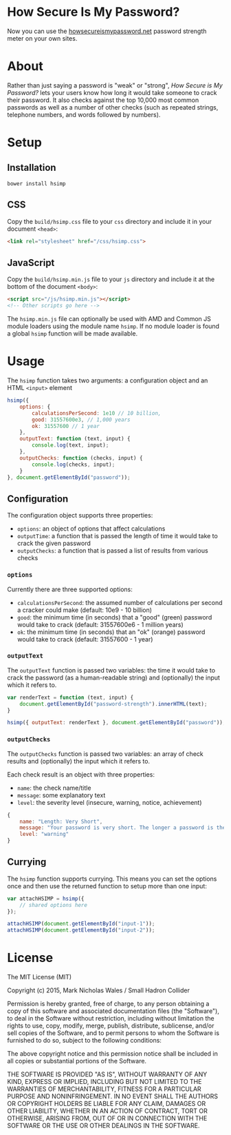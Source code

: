 # How Secure Is My Password?

Now you can use the [howsecureismypassword.net](https://howsecureismypassword.net) password strength meter on your own sites.

# About

Rather than just saying a password is "weak" or "strong", *How Secure is My Password?* lets your users know how long it would take someone to crack their password. It also checks against the top 10,000 most common passwords as well as a number of other checks (such as repeated strings, telephone numbers, and words followed by numbers).

# Setup

## Installation

```shell
bower install hsimp
```

## CSS
Copy the `build/hsimp.css` file to your `css` directory and include it in your document `<head>`:

```html
<link rel="stylesheet" href="/css/hsimp.css">
```

## JavaScript
Copy the `build/hsimp.min.js` file to your `js` directory and include it at the bottom of the document `<body>`:

```html
<script src="/js/hsimp.min.js"></script>
<!-- Other scripts go here -->
```

The `hsimp.min.js` file can optionally be used with AMD and Common JS module loaders using the module name `hsimp`. If no module loader is found a global `hsimp` function will be made available.

# Usage

The `hsimp` function takes two arguments: a configuration object and an HTML `<input>` element

```javascript
hsimp({
    options: {
        calculationsPerSecond: 1e10 // 10 billion,
        good: 31557600e3, // 1,000 years
        ok: 31557600 // 1 year
    },
    outputText: function (text, input) {
        console.log(text, input);
    },
    outputChecks: function (checks, input) {
        console.log(checks, input);
    }
}, document.getElementById("password"));
```

## Configuration

The configuration object supports three properties:

- `options`: an object of options that affect calculations
- `outputTime`: a function that is passed the length of time it would take to crack the given password
- `outputChecks`: a function that is passed a list of results from various checks

### `options`

Currently there are three supported options:

- `calculationsPerSecond`: the assumed number of calculations per second a cracker could make (default: 10e9 - 10 billion)
- `good`: the minimum time (in seconds) that a "good" (green) password would take to crack (default: 31557600e6 - 1 million years)
- `ok`: the minimum time (in seconds) that an "ok" (orange) password would take to crack (default: 31557600 - 1 year)

### `outputText`

The `outputText` function is passed two variables: the time it would take to crack the password (as a human-readable string) and (optionally) the input which it refers to.

```javascript
var renderText = function (text, input) {
    document.getElementById("password-strength").innerHTML(text);
}

hsimp({ outputText: renderText }, document.getElementById("password"));
```

### `outputChecks`

The `outputChecks` function is passed two variables: an array of check results and (optionally) the input which it refers to.

Each check result is an object with three properties:

- `name`: the check name/title
- `message`: some explanatory text
- `level`: the severity level (insecure, warning, notice, achievement)

```javascript
{
    name: "Length: Very Short",
    message: "Your password is very short. The longer a password is the more secure it will be.",
    level: "warning"
}
```

## Currying

The `hsimp` function supports currying. This means you can set the options once and then use the returned function to setup more than one input:

```javascript
var attachHSIMP = hsimp({
    // shared options here
});

attachHSIMP(document.getElementById("input-1"));
attachHSIMP(document.getElementById("input-2"));
```


# License

The MIT License (MIT)

Copyright (c) 2015, Mark Nicholas Wales / Small Hadron Collider

Permission is hereby granted, free of charge, to any person obtaining a copy
of this software and associated documentation files (the "Software"), to deal
in the Software without restriction, including without limitation the rights
to use, copy, modify, merge, publish, distribute, sublicense, and/or sell
copies of the Software, and to permit persons to whom the Software is
furnished to do so, subject to the following conditions:

The above copyright notice and this permission notice shall be included in
all copies or substantial portions of the Software.

THE SOFTWARE IS PROVIDED "AS IS", WITHOUT WARRANTY OF ANY KIND, EXPRESS OR
IMPLIED, INCLUDING BUT NOT LIMITED TO THE WARRANTIES OF MERCHANTABILITY,
FITNESS FOR A PARTICULAR PURPOSE AND NONINFRINGEMENT. IN NO EVENT SHALL THE
AUTHORS OR COPYRIGHT HOLDERS BE LIABLE FOR ANY CLAIM, DAMAGES OR OTHER
LIABILITY, WHETHER IN AN ACTION OF CONTRACT, TORT OR OTHERWISE, ARISING FROM,
OUT OF OR IN CONNECTION WITH THE SOFTWARE OR THE USE OR OTHER DEALINGS IN
THE SOFTWARE.